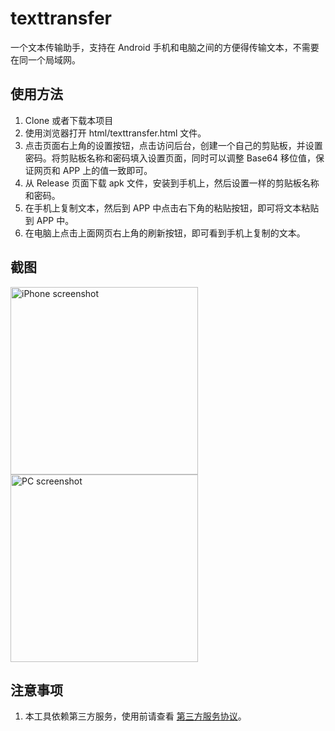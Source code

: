 # texttransfer
一个文本传输助手，支持在 Android 手机和电脑之间的方便得传输文本，不需要在同一个局域网。

## 使用方法
1. Clone 或者下载本项目
2. 使用浏览器打开 html/texttransfer.html 文件。
3. 点击页面右上角的设置按钮，点击访问后台，创建一个自己的剪贴板，并设置密码。将剪贴板名称和密码填入设置页面，同时可以调整 Base64 移位值，保证网页和 APP 上的值一致即可。
4. 从 Release 页面下载 apk 文件，安装到手机上，然后设置一样的剪贴板名称和密码。
5. 在手机上复制文本，然后到 APP 中点击右下角的粘贴按钮，即可将文本粘贴到 APP 中。
6. 在电脑上点击上面网页右上角的刷新按钮，即可看到手机上复制的文本。

## 截图
<img src="https://i.ibb.co/7vHvsGG/texttransfer-android.png" alt="iPhone screenshot" height="300"/> <img src="https://i.ibb.co/sjYrQM8/texttransfer-web-list.png" alt="PC screenshot" height="300"/>


## 注意事项
1. 本工具依赖第三方服务，使用前请查看 [第三方服务协议](https://netcut.cn/pages/terms.html)。
